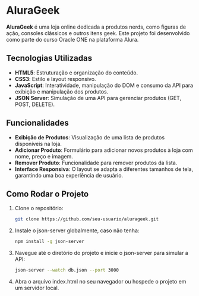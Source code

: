 # AluraGeek

**AluraGeek** é uma loja online dedicada a produtos nerds, como figuras de ação, consoles clássicos e outros itens geek. Este projeto foi desenvolvido como parte do curso Oracle ONE na plataforma Alura.

## Tecnologias Utilizadas

- **HTML5**: Estruturação e organização do conteúdo.
- **CSS3**: Estilo e layout responsivo.
- **JavaScript**: Interatividade, manipulação do DOM e consumo da API para exibição e manipulação dos produtos.
- **JSON Server**: Simulação de uma API para gerenciar produtos (GET, POST, DELETE).

## Funcionalidades

- **Exibição de Produtos**: Visualização de uma lista de produtos disponíveis na loja.
- **Adicionar Produto**: Formulário para adicionar novos produtos à loja com nome, preço e imagem.
- **Remover Produto**: Funcionalidade para remover produtos da lista.
- **Interface Responsiva**: O layout se adapta a diferentes tamanhos de tela, garantindo uma boa experiência de usuário.

## Como Rodar o Projeto

1. Clone o repositório:
   ```bash
   git clone https://github.com/seu-usuario/alurageek.git
2. Instale o json-server globalmente, caso não tenha:
   ```bash
   npm install -g json-server
4. Navegue até o diretório do projeto e inicie o json-server para simular a API:
     ```bash
    json-server --watch db.json --port 3000
6. Abra o arquivo index.html no seu navegador ou hospede o projeto em um servidor local.


